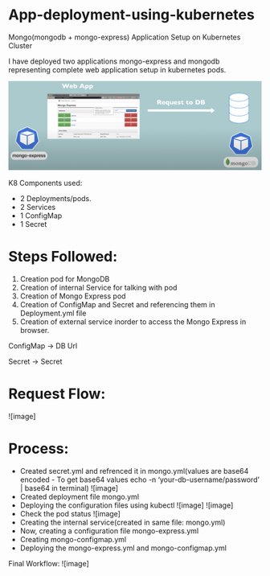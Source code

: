 # App-deployment-using-kubernetes
Mongo(mongodb + mongo-express) Application Setup on Kubernetes Cluster

I have deployed two applications mongo-express and mongodb representing complete web application setup in kubernetes pods.

![image.png](architecture.png)

K8 Components used:

- 2 Deployments/pods.
- 2 Services
- 1 ConfigMap
- 1 Secret

# Steps Followed:

1. Creation pod for MongoDB
2. Creation of internal Service for talking with pod
3. Creation of Mongo Express pod
4. Creation of ConfigMap and Secret and referencing them in Deployment.yml file
5. Creation of external service inorder to access the Mongo Express in browser.

ConfigMap → DB Url

Secret → Secret

# Request Flow:

![image]

# Process:

- Created secret.yml and refrenced it in mongo.yml(values are base64 encoded - To get base64 values echo -n ‘your-db-username/password’ | base64 in terminal)
![image]
- Created deployment file mongo.yml
- Deploying the configuration files using kubectl
![image]
![image]
- Check the pod status
![image]
- Creating the internal service(created in same file: mongo.yml)
- Now, creating a configuration file mongo-express.yml
- Creating mongo-configmap.yml
- Deploying the mongo-express.yml and mongo-configmap.yml

Final Workflow:
![image]


